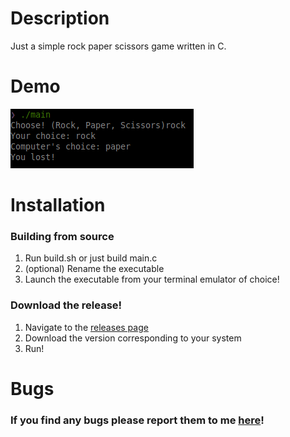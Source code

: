 # Description
Just a simple rock paper scissors game written in C.
# Demo 
![Demo](demo.png)
# Installation
### Building from source
1. Run build.sh or just build main.c
2. (optional) Rename the executable
3. Launch the executable from your terminal emulator of choice!
### Download the release!
1. Navigate to the [releases page](https://github.com/shifter2015/RockPaperScissors_in_C/releases)
2. Download the version corresponding to your system
3. Run!
# Bugs
### If you find any bugs please report them to me [here](https://github.com/shifter2015/RockPaperScissors_in_C/issues)!
